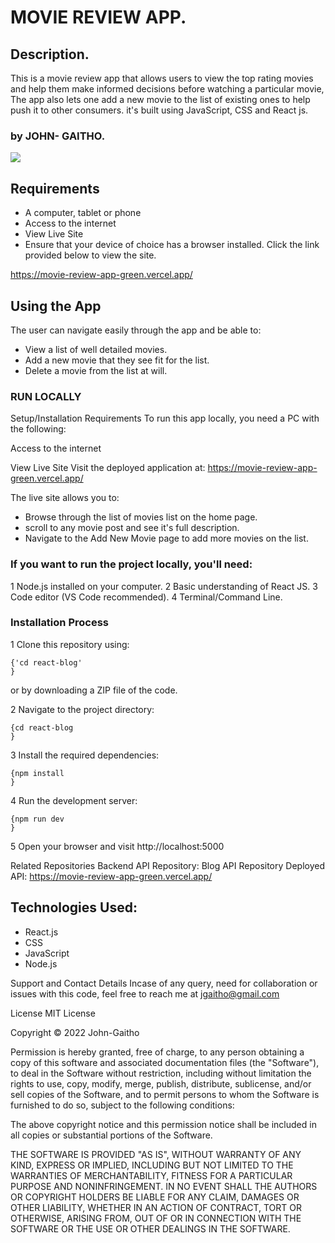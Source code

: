 # MOVIE REVIEW APP.
## Description.
This is a movie review app that allows users to view the top rating movies and help them make informed decisions before watching a particular movie, The app also lets one add a new movie to the list of existing ones to help push it to other consumers. it's built using JavaScript, CSS and React js.

### by JOHN- GAITHO.
 
<img src="https://www.sourcecodester.com/sites/default/files/images/razormist/Movie%20Searcher%20App%20in%20JavaScript.png">

## Requirements

 - A computer, tablet or phone
 - Access to the internet
 - View Live Site
 - Ensure that your device of choice has a browser installed. Click the link provided below to view the site.

https://movie-review-app-green.vercel.app/

## Using the App
 The user can navigate easily through the app and be able to:

 - View a list of well detailed movies.
 - Add a new movie that they see fit for the list. 
 - Delete a movie from the list at will.
    
### RUN LOCALLY
  Setup/Installation Requirements
To run this app locally, you need a PC with the following:

Access to the internet

View Live Site
Visit the deployed application at: https://movie-review-app-green.vercel.app/

The live site allows you to:

- Browse through the list of movies list on the home page.
- scroll to any movie post and see it's full description.
- Navigate to the Add New Movie page to add more movies on the list.

### If you want to run the project locally, you'll need:

1 Node.js installed on your computer.
2 Basic understanding of React JS.
3 Code editor (VS Code recommended).
4 Terminal/Command Line.

### Installation Process
 1 Clone this repository using:
```
{'cd react-blog' 
}
```


or by downloading a ZIP file of the code.

2 Navigate to the project directory:
```
{cd react-blog
}
```



3 Install the required dependencies:

```
{npm install 
}
```

4 Run the development server:
```
{npm run dev 
}
```


5 Open your browser and visit http://localhost:5000


Related Repositories
Backend API
Repository: Blog API Repository
Deployed API: https://movie-review-app-green.vercel.app/


## Technologies Used:
   * React.js
   * CSS
   * JavaScript
   * Node.js

Support and Contact Details
Incase of any query, need for collaboration or issues with this code, feel free to reach me at jgaitho@gmail.com

License
MIT License

Copyright © 2022 John-Gaitho

Permission is hereby granted, free of charge, to any person obtaining a copy of this software and associated documentation files (the "Software"), to deal in the Software without restriction, including without limitation the rights to use, copy, modify, merge, publish, distribute, sublicense, and/or sell copies of the Software, and to permit persons to whom the Software is furnished to do so, subject to the following conditions:

The above copyright notice and this permission notice shall be included in all copies or substantial portions of the Software.

THE SOFTWARE IS PROVIDED "AS IS", WITHOUT WARRANTY OF ANY KIND, EXPRESS OR IMPLIED, INCLUDING BUT NOT LIMITED TO THE WARRANTIES OF MERCHANTABILITY, FITNESS FOR A PARTICULAR PURPOSE AND NONINFRINGEMENT. IN NO EVENT SHALL THE AUTHORS OR COPYRIGHT HOLDERS BE LIABLE FOR ANY CLAIM, DAMAGES OR OTHER LIABILITY, WHETHER IN AN ACTION OF CONTRACT, TORT OR OTHERWISE, ARISING FROM, OUT OF OR IN CONNECTION WITH THE SOFTWARE OR THE USE OR OTHER DEALINGS IN THE SOFTWARE.
